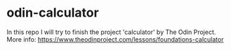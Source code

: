 # odin-calculator
In this repo I will try to finish the project 'calculator' by The Odin Project. More info: 
https://www.theodinproject.com/lessons/foundations-calculator

